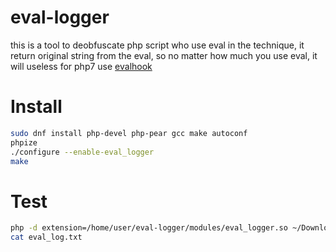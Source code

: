 # eval-logger
this is a tool to deobfuscate php script who use eval in the technique, it return original string from the eval, so no matter how much you use eval, it will useless
for php7 use [evalhook](https://github.com/Cvar1984/evalhook)
# Install
```sh
sudo dnf install php-devel php-pear gcc make autoconf
phpize
./configure --enable-eval_logger
make
```
# Test
```sh
php -d extension=/home/user/eval-logger/modules/eval_logger.so ~/Downloads/webshell.php
cat eval_log.txt
```
